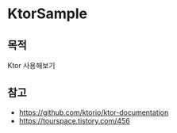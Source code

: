 # KtorSample

## 목적
Ktor 사용해보기

## 참고
- https://github.com/ktorio/ktor-documentation
- https://tourspace.tistory.com/456

